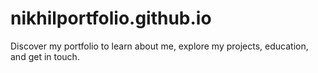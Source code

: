 # nikhilportfolio.github.io
Discover my portfolio to learn about me, explore my projects, education, and get in touch.

